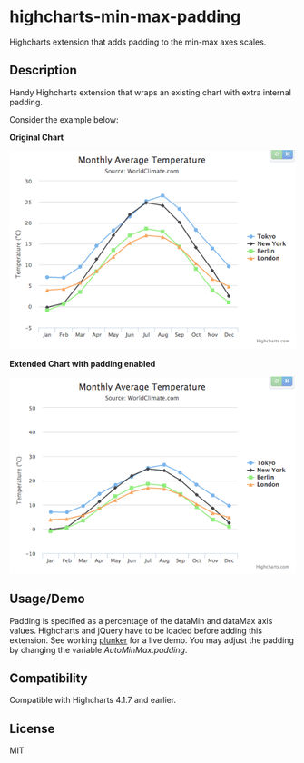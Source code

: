 # highcharts-min-max-padding

Highcharts extension that adds padding to the min-max axes scales.

## Description

Handy Highcharts extension that wraps an existing chart with extra internal padding. 

Consider the example below:

**Original Chart**

![highcharts chart](/snapshots/original.png "Original Chart")

**Extended Chart with padding enabled**

![highcharts extended chart](/snapshots/extended.png "Extended Chart")

## Usage/Demo

Padding is specified as a percentage of the dataMin and dataMax axis values. Highcharts and jQuery have to be loaded before adding this extension. See working [plunker](http://plnkr.co/edit/06XGcU0Y9ESALbueCJOI?p=preview "Plunker Demo") for a live demo. You may adjust the padding by changing the variable *AutoMinMax.padding*.

## Compatibility

Compatible with Highcharts 4.1.7 and earlier.

## License

MIT
